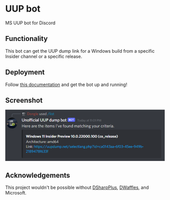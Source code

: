 # UUP bot
MS UUP bot for Discord

## Functionality
This bot can get the UUP dump link for a Windows build from a specific Insider channel or a specific release.

## Deployment
Follow [this documentation](/docs/running/README.md) and get the bot up and running!

## Screenshot
![Bot running on a test server](/unknown.png)

## Acknowledgements

This project wouldn't be possible without [DSharpPlus](https://github.com/DSharpPlus/DSharpPlus), [DWaffles](https://github.com/DWaffles/DSharpPlus/tree/threads), and Microsoft.
